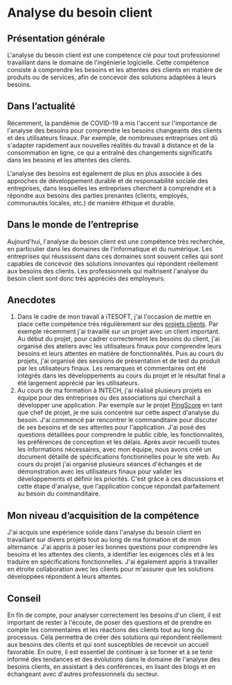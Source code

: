 # Analyse du besoin client

## Présentation générale

L'analyse du besoin client est une compétence clé pour tout professionnel travaillant dans le domaine de l'ingénierie logicielle. Cette compétence consiste à comprendre les besoins et les attentes des clients en matière de produits ou de services, afin de concevoir des solutions adaptées à leurs besoins.

## Dans l’actualité

Récemment, la pandémie de COVID-19 a mis l'accent sur l'importance de l'analyse des besoins pour comprendre les besoins changeants des clients et des utilisateurs finaux. Par exemple, de nombreuses entreprises ont dû s'adapter rapidement aux nouvelles réalités du travail à distance et de la consommation en ligne, ce qui a entraîné des changements significatifs dans les besoins et les attentes des clients.

L'analyse des besoins est également de plus en plus associée à des approches de développement durable et de responsabilité sociale des entreprises, dans lesquelles les entreprises cherchent à comprendre et à répondre aux besoins des parties prenantes (clients, employés, communautés locales, etc.) de manière éthique et durable.

## Dans le monde de l’entreprise

Aujourd'hui, l'analyse du besoin client est une compétence très recherchée, en particulier dans les domaines de l'informatique et du numérique. Les entreprises qui réussissent dans ces domaines sont souvent celles qui sont capables de concevoir des solutions innovantes qui répondent réellement aux besoins des clients. Les professionnels qui maîtrisent l'analyse du besoin client sont donc très appréciés des employeurs.

## Anecdotes

1. Dans le cadre de mon travail à iTESOFT, j'ai l'occasion de mettre en place cette compétence très régulièrement sur des [projets clients](/mes-réalisations/projets-itesoft/). Par exemple récemment j'ai travaillé sur un projet avec un client important. Au début du projet, pour cadrer correctement les besoins du client, j'ai organisé des ateliers avec les utilisateurs finaux pour comprendre leurs besoins et leurs attentes en matière de fonctionnalités. Puis au cours du projets, j'ai organisé des sessions de présentation et de test du produit par les utilisateurs finaux. Les remarques et commentaires ont été intégrés dans les développements au cours du projet et le résultat final a été largement apprécié par les utilisateurs.
2. Au cours de ma formation à INTECH, j'ai réalisé plusieurs projets en équipe pour des entreprises ou des associations qui cherchait à développer une application. Par exemple sur le projet [PingScore](/mes-réalisations/pingscore) en tant que chef de projet, je me suis concentré sur cette aspect d'analyse du besoin. J'ai commencé par rencontrer le commanditaire pour discuter de ses besoins et de ses attentes pour l'application. J'ai posé des questions détaillées pour comprendre le public cible, les fonctionnalités, les préférences de conception et les délais. Après avoir recueilli toutes les informations nécessaires, avec mon équipe, nous avons créé un document détaillé de spécifications fonctionnelles pour le site web. Au cours du projet j'ai organisé plusieurs séances d'échanges et de démonstration avec les utilisateurs finaux pour valider les développements et définir les priorités. C'est grâce à ces discussions et cette étape d'analyse, que l'application conçue répondait parfaitement au besoin du commanditaire.

## Mon niveau d’acquisition de la compétence

J'ai acquis une expérience solide dans l'analyse du besoin client en travaillant sur divers projets tout au long de ma formation et de mon alternance. J'ai appris à poser les bonnes questions pour comprendre les besoins et les attentes des clients, à identifier les exigences clés et à les traduire en spécifications fonctionnelles. J'ai également appris à travailler en étroite collaboration avec les clients pour m'assurer que les solutions développées répondent à leurs attentes.

## Conseil

En fin de compte, pour analyser correctement les besoins d'un client, il est important de rester à l'écoute, de poser des questions et de prendre en compte les commentaires et les réactions des clients tout au long du processus. Cela permettra de créer des solutions qui répondent réellement aux besoins des clients et qui sont susceptibles de recevoir un accueil favorable. En outre, il est essentiel de continuer à se former et à se tenir informé des tendances et des évolutions dans le domaine de l'analyse des besoins clients, en assistant à des conférences, en lisant des blogs et en échangeant avec d'autres professionnels du secteur.
